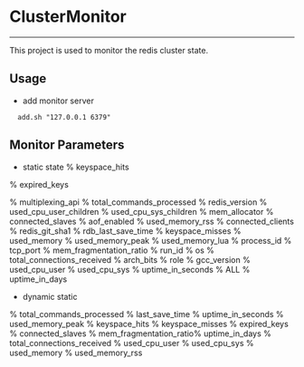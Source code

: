 # ClusterMonitor

---

This project is used to monitor the redis cluster state.

## Usage 
- add monitor server 
```
  add.sh "127.0.0.1 6379"
```
## Monitor Parameters

- static state
% keyspace_hits

% expired_keys

% multiplexing_api
% total_commands_processed
% redis_version
% used_cpu_user_children
% used_cpu_sys_children
% mem_allocator
% connected_slaves
% aof_enabled
% used_memory_rss
% connected_clients
% redis_git_sha1
% rdb_last_save_time
% keyspace_misses
% used_memory
% used_memory_peak
% used_memory_lua
% process_id
% tcp_port
% mem_fragmentation_ratio
% run_id
% os
% total_connections_received
% arch_bits
% role
% gcc_version
% used_cpu_user
% used_cpu_sys
% uptime_in_seconds
% ALL
% uptime_in_days


- dynamic static

% total_commands_processed
% last_save_time
% uptime_in_seconds
% used_memory_peak
% keyspace_hits
% keyspace_misses
% expired_keys
% connected_slaves
% mem_fragmentation_ratio% uptime_in_days
% total_connections_received
% used_cpu_user
% used_cpu_sys
% used_memory
% used_memory_rss


